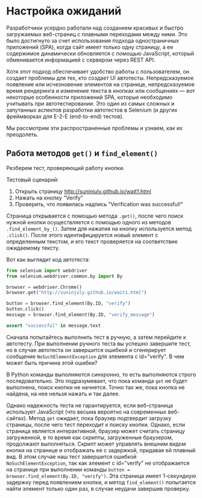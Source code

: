 # Настройка ожиданий

Разработчики усердно работали над созданием красивых и быстро загружаемых веб-страниц с плавными переходами между ними.
Это было достигнуто за счет использования подхода одностраничных приложений (SPA), когда сайт имеет только
одну страницу, а ее содержимое динамически обновляется с помощью JavaScript, который обменивается информацией с сервером
через REST API.

Хотя этот подход обеспечивает удобство работы с пользователем, он создает проблемы для тех, кто создает UI автотесты.
Непредсказуемое появление или исчезновение элементов на странице, непредсказуемое время рендеринга и
изменение текста в кнопках или сообщениях — вот некоторые особенности приложений SPA, которые необходимо учитывать при
автотестировании. Это один из самых сложных и запутанных аспектов разработки автотестов в Selenium (и других фреймворках
для E-2-E (end-to-end) тестов).

Мы рассмотрим эти распространенные проблемы и узнаем, как их преодолеть.

## Работа методов `get()` и `find_element()`

Резберем тест, проверяющий работу кнопки.

Тестовый сценарий:

1. Открыть страницу http://suninjuly.github.io/wait1.html
2. Нажать на кнопку "Verify"
3. Проверить, что появилась надпись "Verification was successful!"

Страница открывается с помощью метода `.get()`, после чего поиск нужной кнопки осуществляется с помощью одного из
методов `.find_element_by_()`.
Затем для нажатия на кнопку используется метод `.click()`. После этого идентифицируется новый элемент с
определенным текстом, и его текст проверяется на соответствие ожидаемому тексту.

Вот как выглядит код автотеста:

```python
from selenium import webdriver
from selenium.webdriver.common.by import By

browser = webdriver.Chrome()
browser.get("http://suninjuly.github.io/wait1.html")

button = browser.find_element(By.ID, "verify")
button.click()
message = browser.find_element(By.ID, "verify_message")

assert "successful" in message.text
```

Сначала попытайтесь выполнить тест в ручную, а затем перейдите к автотесту. При выполнении ручного теста вы успешно
завершите тест, но в случае автотеста он завершится ошибкой и сгенерирует сообщение `NoSuchElementException`
для элемента с id="verify". В чем может быть причина этой ошибки?

В Python команды выполняются синхронно, то есть выполняются строго последовательно. Это подразумевает, что пока команда
`get` не будет выполнена, поиск кнопки не начнется. Точно так же, пока кнопка не найдена, на нее нельзя нажать и так
далее.

Однако надежность теста не гарантируется, если веб-страница использует JavaScript (что весьма вероятно на современных
веб-сайтах). Метод `get` ожидает, пока браузер подтвердит загрузку страницы, после чего тест переходит к поиску кнопки.
Однако, если страница является интерактивной, браузер может считать страницу загруженной, в то время как скрипты,
загруженные браузером, продолжают выполняться. Скрипт может управлять внешним видом кнопки на странице и отображать ее с
задержкой, придавая ей плавный вид. В этом случае наш тест завершится ошибкой `NoSuchElementException`,
так как элемент с id="verify" не отображается на странице при выполнении команды
`button = browser.find_element(By.ID, "verify")`.
Эта страница имеет 1-секундную задержку перед появлением кнопки,
и метод `find_element()` попытается найти элемент только один раз, в случае неудачи завершив проверку.












